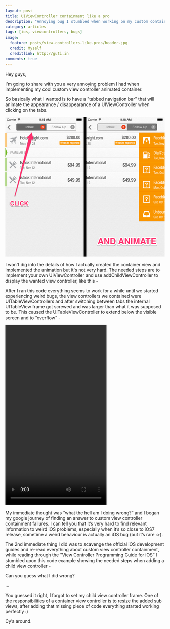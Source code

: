 ```yaml
---
layout: post
title: UIViewController containment like a pro
description: "Annoying bug I stumbled when working on my custom container"
category: articles
tags: [ios, viewcontrollers, bugs]
image:
  feature: posts/view-controllers-like-pros/header.jpg
  credit: Myself
  creditlink: http://guti.in
comments: true  
---
```



Hey guys,

I'm going to share with you a very annoying problem I had when implementing my cool custom view controller animated container.

So basically what I wanted is to have a "tabbed navigation bar" that will animate the appearance / disappearance of a UIViewController when clicking on the tabs.

![What I want](/images/posts/view-controllers-like-pros/i1.png)


I won't dig into the details of how I actually created the container view and implemented the animation but it's not very hard. The needed steps are to implement your own UIViewController and use addChildViewController to display the wanted view controller, like this -

<script src="https://gist.github.com/ngutman/720db18bbd559eeef251.js"></script>

After I ran this code everything seems to work for a while until we started experiencing weird bugs, the view controllers we contained were UITableViewControllers and after switching between tabs the internal UITableView frame got screwed and was larger than what it was supposed to be. This caused the UITableViewController to extend below the visible screen and to “overflow” -

<video width="320" height="568" controls>
  <source src="/materials/videos/overflow.mp4" type="video/mp4">
</video>

My immediate thought was “what the hell am I doing wrong?” and I began my google journey of finding an answer to custom view controller containment failures. I can tell you that it’s very hard to find relevant information to weird iOS problems, especially when it’s so close to iOS7 release, sometime a weird behaviour is actually an iOS bug (but it’s rare :>).

The 2nd immediate thing I did was to scavenge the official iOS development guides and re-read everything about custom view controller containment, while reading through the "View Controller Programming Guide for iOS” I stumbled upon this code example showing the needed steps when adding a child view controller -

<script src="https://gist.github.com/ngutman/34e7bdd3f233c65ed7e4.js"></script>

Can you guess what I did wrong?

...

You guessed it right, I forgot to set my child view controller frame. One of the responsibilities of a container view controller is to resize the added sub views, after adding that missing piece of code everything started working perfectly :)

Cy’a around.